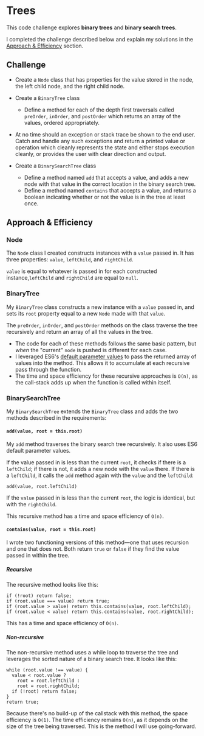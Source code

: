 # Trees
This code challenge explores **binary trees** and **binary search trees**. 

I completed the challenge described below and explain my solutions in the [Approach & Efficiency](#approach--efficiency) section.

## Challenge
* Create a `Node` class that has properties for the value stored in the node, the left child node, and the right child node.
* Create a `BinaryTree` class
  * Define a method for each of the depth first traversals called `preOrder`, `inOrder`, and `postOrder` which returns an array of the values, ordered appropriately.

* At no time should an exception or stack trace be shown to the end user. Catch and handle any such exceptions and return a printed value or operation which cleanly represents the state and either stops execution cleanly, or provides the user with clear direction and output.

* Create a `BinarySearchTree` class
  * Define a method named `add` that accepts a value, and adds a new node with that value in the correct location in the binary search tree.
  * Define a method named `contains` that accepts a value, and returns a boolean indicating whether or not the value is in the tree at least once.

## Approach & Efficiency
### Node
The `Node` class I created constructs instances with a `value` passed in. It has three properties: `value`, `leftChild`, and `rightChild`. 

`value` is equal to whatever is passed in for each constructed instance,`leftChild` and `rightChild` are equal to `null`.

### BinaryTree
My `BinaryTree` class constructs a new instance with a `value` passed in, and sets its `root` property equal to a new `Node` made with that `value`.


The `preOrder`, `inOrder`, and `postOrder` methods on the class traverse the tree recursively and return an array of all the values in the tree.
* The code for each of these methods follows the same basic pattern, but _when_ the "current" `node` is pushed is different for each case. 
* I leveraged ES6's [default parameter values](http://es6-features.org/#DefaultParameterValues) to pass the returned array of values into the method. This allows it to accumulate at each recursive pass through the function.
* The time and space efficiency for these recursive approaches is `O(n)`, as the call-stack adds up when the function is called within itself.

### BinarySearchTree
My `BinarySearchTree` extends the `BinaryTree` class and adds the two methods described in the requirements:
#### `add(value, root = this.root)`
My `add` method traverses the binary search tree recursively. It also uses ES6 default parameter values. 

If the value passed in is less than the current `root`, it checks if there is a `leftChild`; if there is not, it adds a new node with the `value` there. If there is a `leftChild`, it calls the `add` method again with the `value` and the `leftChild`:
    
`add(value, root.leftChild)`

If the `value` passed in is less than the current `root`, the logic is identical, but with the `rightChild`.

This recursive method has a time and space efficiency of `O(n)`.

#### `contains(value, root = this.root)`
I wrote two functioning versions of this method—one that uses recursion and one that does not. Both return `true` or `false` if they find the value passed in within the tree.

##### Recursive
The recursive method looks like this:
```
if (!root) return false;
if (root.value === value) return true;
if (root.value > value) return this.contains(value, root.leftChild);
if (root.value < value) return this.contains(value, root.rightChild);
```
This has a time and space efficiency of `O(n)`.

##### Non-recursive
The non-recursive method uses a while loop to traverse the tree and leverages the sorted nature of a binary search tree. It looks like this:
```
while (root.value !== value) {
  value < root.value ?
    root = root.leftChild :
    root = root.rightChild;
  if (!root) return false;
}
return true;
```
Because there's no build-up of the callstack with this method, the space efficiency is `O(1)`. The time efficiency remains `O(n)`, as it depends on the size of the tree being traversed. This is the method I will use going-forward.

